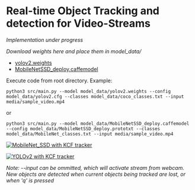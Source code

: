 # Real-time Object Tracking and detection for Video-Streams


*Implementation under progress*


*Download weights here and place them in model_data/*
- [yolov2.weights](https://www.dropbox.com/s/57zhd75mmmc5olf/yolov2.weights?dl=0)
- [MobileNetSSD_deploy.caffemodel](https://www.dropbox.com/s/d7pxo7kw67zb0e1/MobileNetSSD_deploy.caffemodel?dl=0)


Execute code from root directory. Example: 
```
python3 src/main.py --model model_data/yolov2.weights --config model_data/yolov2.cfg --classes model_data/coco_classes.txt --input media/sample_video.mp4
```


or 


```
python3 src/main.py --model model_data/MobileNetSSD_deploy.caffemodel --config model_data/MobileNetSSD_deploy.prototxt --classes model_data/MobileNet_classes.txt --input media/sample_video.mp4
```


[![MobileNet_SSD with KCF tracker](https://raw.githubusercontent.com/apoorvavinod/Real_time_Object_detection_and_tracking/master/misc/MobileNet_SSD_KCF.gif)](https://www.youtube.com/watch?v=levZEJKcPjM&feature=youtu.be "MobileNet_SSD with KCF tracker")


[![YOLOv2 with KCF tracker](https://raw.githubusercontent.com/apoorvavinod/Real_time_Object_detection_and_tracking/master/misc/YOLOv2_with_KCF.gif)](https://www.youtube.com/watch?v=KmyrSarmvhg&feature=youtu.be "YOLOv2 with KCF tracker")



*Note: --input can be ommitted, which will activate stream from webcam. New objects are detected when current objects being tracked are lost, or when 'q' is pressed*